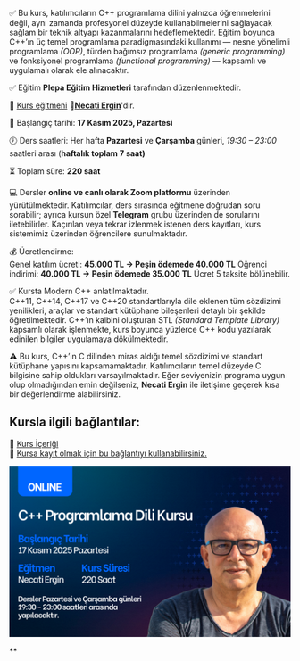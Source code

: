 ✅ Bu kurs, katılımcıların C++ programlama dilini yalnızca öğrenmelerini değil, aynı zamanda profesyonel düzeyde kullanabilmelerini sağlayacak sağlam bir teknik altyapı kazanmalarını hedeflemektedir.
Eğitim boyunca C++’ın üç temel programlama paradigmasındaki kullanımı — nesne yönelimli programlama _(OOP)_, türden bağımsız programlama _(generic programming)_ ve fonksiyonel programlama _(functional programming)_ — kapsamlı ve uygulamalı olarak ele alınacaktır.

✅ Eğitim **Plepa Eğitim Hizmetleri** tarafından düzenlenmektedir.

👨 [Kurs eğitmeni](https://github.com/necatiergin/OCAK_2025_CPP_KURSU/blob/main/kurs_egitmeni.md)
**&#128279;[Necati Ergin](https://www.linkedin.com/in/necati-ergin-045768176/)**'dir.

📅 Başlangıç tarihi: **17 Kasım 2025, Pazartesi**

🕖 Ders saatleri:
Her hafta **Pazartesi** ve **Çarşamba** günleri, _19:30 – 23:00_ saatleri arası (**haftalık toplam 7 saat)**

⏳ Toplam süre: **220 saat**

💻 Dersler **online ve canlı olarak Zoom platformu** üzerinden yürütülmektedir.
Katılımcılar, ders sırasında eğitmene doğrudan soru sorabilir; ayrıca kursun özel **Telegram** grubu üzerinden de sorularını iletebilirler.
Kaçırılan veya tekrar izlenmek istenen ders kayıtları, kurs sistemimiz üzerinden öğrencilere sunulmaktadır.

💰 Ücretlendirme:<br>
Genel katılım ücreti: **45.000 TL → Peşin ödemede 40.000 TL**
Öğrenci indirimi: **40.000 TL → Peşin ödemede 35.000 TL**
Ücret 5 taksite bölünebilir.

✅ Kursta Modern C++ anlatılmaktadır.<br>
C++11, C++14, C++17 ve C++20 standartlarıyla dile eklenen tüm sözdizimi yenilikleri, araçlar ve standart kütüphane bileşenleri detaylı bir şekilde öğretilmektedir.
C++’ın kalbini oluşturan STL _(Standard Template Library)_ kapsamlı olarak işlenmekte, kurs boyunca yüzlerce C++ kodu yazılarak edinilen bilgiler uygulamaya dökülmektedir.

⚠️ Bu kurs, C++’ın C dilinden miras aldığı temel sözdizimi ve standart kütüphane yapısını kapsamamaktadır.
Katılımcıların temel düzeyde C bilgisine sahip oldukları varsayılmaktadır.
Eğer seviyenizin programa uygun olup olmadığından emin değilseniz, **Necati Ergin** ile iletişime geçerek kısa bir değerlendirme alabilirsiniz.

## Kursla ilgili bağlantılar:

&#128279; [Kurs İçeriği](https://github.com/necatiergin/kurs_programlari/blob/main/cplusplus_kurs_icerigi.md)<br>
&#128279; [Kursa kayıt olmak için bu bağlantıyı kullanabilirsiniz.](https://us02web.zoom.us/meeting/register/io29k-WHTL6d-sPVbHw6oA)


![kurs tanıtım görseli](https://github.com/necatiergin/KASIM-2025-CPP-KURSU/blob/main/cpp_kursu_tanitim_gorseli.png)
<!---
&#128279; [Kursun Genel Tanıtımı](https://github.com/necatiergin/OCAK_2025_CPP_KURSU/blob/main/kurs_tanitimi.md)<br>
--->
**
